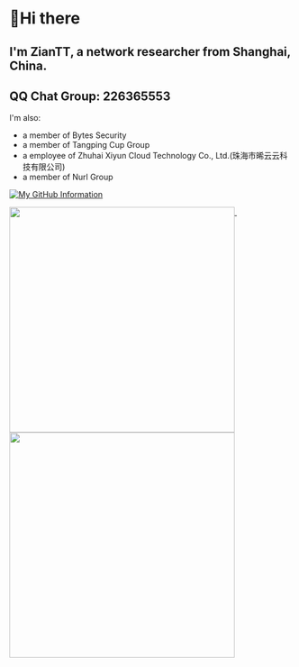 # 👋Hi there
## I'm  ZianTT, a network researcher from Shanghai, China.

## QQ Chat Group: 226365553

I'm also:
- a member of Bytes Security
- a member of Tangping Cup Group
- a employee of Zhuhai Xiyun Cloud Technology Co., Ltd.(珠海市晞云云科技有限公司)
- a member of Nurl Group

[![My GitHub Information](https://github-readme-stats.vercel.app/api?username=ZianTT&count_private=true&locale=cn&show_icons=true)]()

<p>
  <a href="#">
    <img width="400" align="top" src="https://gist.githubusercontent.com/ZianTT/56369861fe6300838cf3f8f308b40c54/raw/github-metrics.svg" />
  </a>
  &emsp;
  <a href="#">
    <img width="400" align="top" src="https://gist.githubusercontent.com/ZianTT/af3eb4b2a2319ecf2821d475966bb50b/raw/github-metrics.svg" />
  </a>
</p>
